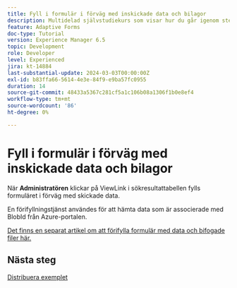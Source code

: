 ```yaml
---
title: Fyll i formulär i förväg med inskickade data och bilagor
description: Multidelad självstudiekurs som visar hur du går igenom stegen för att fråga efter formuläröverföringar som lagras i Azure Portal
feature: Adaptive Forms
doc-type: Tutorial
version: Experience Manager 6.5
topic: Development
role: Developer
level: Experienced
jira: kt-14884
last-substantial-update: 2024-03-03T00:00:00Z
exl-id: b83ffa66-5614-4e3e-84f9-e9ba57fc0955
duration: 14
source-git-commit: 48433a5367c281cf5a1c106b08a1306f1b0e8ef4
workflow-type: tm+mt
source-wordcount: '86'
ht-degree: 0%

---
```


# Fyll i formulär i förväg med inskickade data och bilagor

När **Administratören** klickar på ViewLink i sökresultattabellen fylls formuläret i förväg med skickade data.

En förifyllningstjänst användes för att hämta data som är associerade med BlobId från Azure-portalen.

[Det finns en separat artikel om att förifylla formulär med data och bifogade filer här.](https://experienceleague.adobe.com/docs/experience-manager-learn/forms/prefill-form-with-data-attachments/introduction.html?lang=sv-SE)

## Nästa steg

[Distribuera exemplet](./part5.md)
